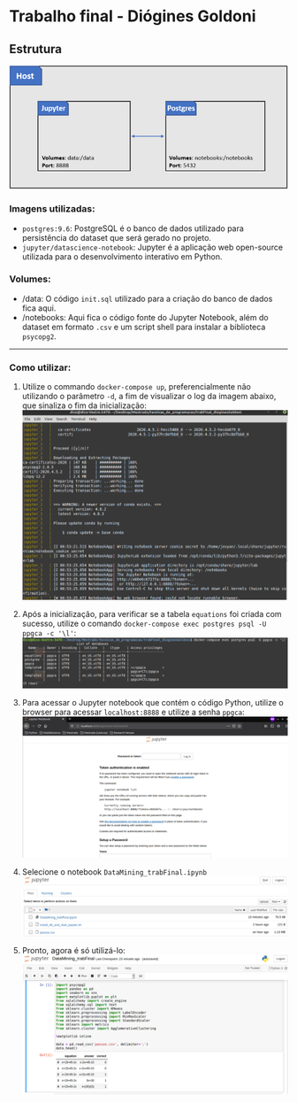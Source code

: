 # Trabalho final - Diógines Goldoni

## Estrutura
![Estrutura de serviços](https://github.com/dicogoldoni/tecnicasProg_trabFinal_dioginesGoldoni/blob/master/images/docker_image.png)

### Imagens utilizadas:
- `postgres:9.6`: PostgreSQL é o banco de dados utilizado para persistência do dataset que será gerado no projeto.
- `jupyter/datascience-notebook`: Jupyter é a aplicação web open-source utilizada para o desenvolvimento interativo em Python.
### Volumes:
- /data: O código `init.sql` utilizado para a criação do banco de dados fica aqui.
- /notebooks: Aqui fica o código fonte do Jupyter Notebook, além do dataset em formato `.csv` e um script shell para instalar a biblioteca `psycopg2`.

---

### Como utilizar:
1. Utilize o commando `docker-compose up`, preferencialmente não utilizando o parâmetro `-d`, a fim de visualizar o log da imagem abaixo, que sinaliza o fim da inicialização: 
![Levantando o container](https://github.com/dicogoldoni/tecnicasProg_trabFinal_dioginesGoldoni/blob/master/images/container_up.png)

2. Após a inicialização, para verificar se a tabela `equations` foi criada com sucesso, utilize o comando `docker-compose exec postgres psql -U ppgca -c '\l'`:
![Checando o banco de dados](https://github.com/dicogoldoni/tecnicasProg_trabFinal_dioginesGoldoni/blob/master/images/database1.png)

3. Para acessar o Jupyter notebook que contém o  código Python, utilize o browser para acessar `localhost:8888` e utilize a senha `ppgca`:
![Jupyter login](https://github.com/dicogoldoni/tecnicasProg_trabFinal_dioginesGoldoni/blob/master/images/jupyter_1.png)


4. Selecione o notebook `DataMining_trabFinal.ipynb`
![Jupyter notebook](https://github.com/dicogoldoni/tecnicasProg_trabFinal_dioginesGoldoni/blob/master/images/jupyter2.png)


4. Pronto, agora é só utilizá-lo:
![Jupyter notebook](https://github.com/dicogoldoni/tecnicasProg_trabFinal_dioginesGoldoni/blob/master/images/jupyter3.png)
